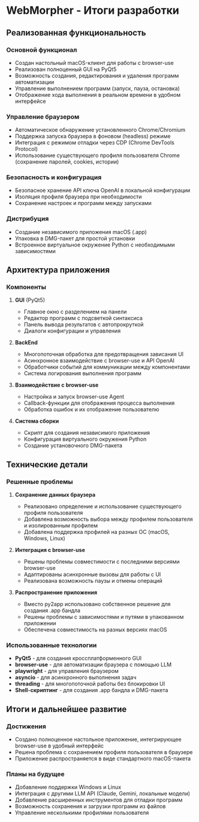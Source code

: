 # WebMorpher - Итоги разработки

## Реализованная функциональность

### Основной функционал
- Создан настольный macOS-клиент для работы с browser-use
- Реализован полноценный GUI на PyQt5
- Возможность создания, редактирования и удаления программ автоматизации
- Управление выполнением программ (запуск, пауза, остановка)
- Отображение хода выполнения в реальном времени в удобном интерфейсе

### Управление браузером
- Автоматическое обнаружение установленного Chrome/Chromium
- Поддержка запуска браузера в фоновом (headless) режиме
- Интеграция с режимом отладки через CDP (Chrome DevTools Protocol)
- Использование существующего профиля пользователя Chrome (сохранение паролей, cookies, истории)

### Безопасность и конфигурация
- Безопасное хранение API ключа OpenAI в локальной конфигурации
- Изоляция профиля браузера при необходимости
- Сохранение настроек и программ между запусками

### Дистрибуция
- Создание независимого приложения macOS (.app)
- Упаковка в DMG-пакет для простой установки
- Встроенное виртуальное окружение Python с необходимыми зависимостями

## Архитектура приложения

### Компоненты
1. **GUI** (PyQt5)
   - Главное окно с разделением на панели
   - Редактор программ с подсветкой синтаксиса
   - Панель вывода результатов с автопрокруткой
   - Диалоги конфигурации и управления

2. **BackEnd**
   - Многопоточная обработка для предотвращения зависания UI
   - Асинхронное взаимодействие с browser-use и API OpenAI
   - Обработчики событий для коммуникации между компонентами
   - Система логирования выполнения программ

3. **Взаимодействие с browser-use**
   - Настройка и запуск browser-use Agent
   - Callback-функции для отображения процесса выполнения
   - Обработка ошибок и их отображение пользователю

4. **Система сборки**
   - Скрипт для создания независимого приложения
   - Конфигурация виртуального окружения Python
   - Создание установочного DMG-пакета

## Технические детали

### Решенные проблемы
1. **Сохранение данных браузера**
   - Реализовано определение и использование существующего профиля пользователя
   - Добавлена возможность выбора между профилем пользователя и изолированным профилем
   - Добавлена поддержка профилей на разных ОС (macOS, Windows, Linux)

2. **Интеграция с browser-use**
   - Решены проблемы совместимости с последними версиями browser-use
   - Адаптированы асинхронные вызовы для работы с UI
   - Реализована возможность паузы и отмены операций

3. **Распространение приложения**
   - Вместо py2app использовано собственное решение для создания .app бандла
   - Решены проблемы с зависимостями и путями в упакованном приложении
   - Обеспечена совместимость на разных версиях macOS

### Использованные технологии
- **PyQt5** - для создания кроссплатформенного GUI
- **browser-use** - для автоматизации браузера с помощью LLM
- **playwright** - для управления браузером
- **asyncio** - для асинхронного выполнения задач
- **threading** - для многопоточной работы без блокировки UI
- **Shell-скриптинг** - для создания .app бандла и DMG-пакета

## Итоги и дальнейшее развитие

### Достижения
- Создано полноценное настольное приложение, интегрирующее browser-use в удобный интерфейс
- Решена проблема с сохранением профиля пользователя в браузере
- Приложение распространяется в виде стандартного macOS-пакета

### Планы на будущее
- Добавление поддержки Windows и Linux
- Интеграция с другими LLM API (Claude, Gemini, локальные модели)
- Добавление расширенных инструментов для отладки программ
- Возможность сохранения и загрузки программ из файлов
- Управление несколькими профилями пользователя 